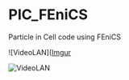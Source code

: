 # PIC_FEniCS

Particle in Cell code using FEniCS

![VideoLAN]([Imgur](http://i.imgur.com/fBQjDjy.gifv)

![VideoLAN](http://i.imgur.com/fBQjDjy.gif)
